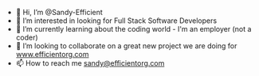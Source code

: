 - 👋 Hi, I’m @Sandy-Efficient
- 👀 I’m interested in looking for Full Stack Software Developers
- 🌱 I’m currently learning about the coding world - I'm an employer (not a coder)
- 💞️ I’m looking to collaborate on a great new project we are doing for www.efficientorg.com
- 📫 How to reach me sandy@efficientorg.com

<!---
Sandy-Efficient/Sandy-Efficient is a ✨ special ✨ repository because its `README.md` (this file) appears on your GitHub profile.
You can click the Preview link to take a look at your changes.
--->
